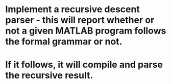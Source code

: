 # Implement a recursive descent parser - this will report whether or not a given MATLAB program follows the formal grammar or not.
# If it follows, it will compile and parse the recursive result.
